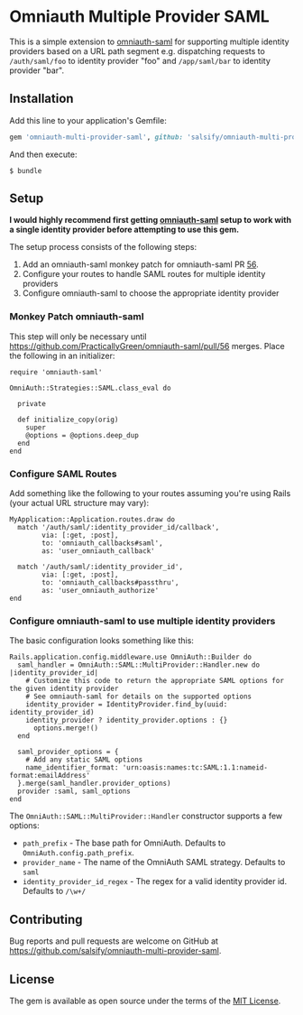 # Omniauth Multiple Provider SAML

This is a simple extension to [omniauth-saml](https://github.com/PracticallyGreen/omniauth-saml) for supporting multiple identity providers based on a URL path segment e.g. dispatching requests to `/auth/saml/foo` to identity provider "foo" and `/app/saml/bar` to identity provider "bar".

## Installation

Add this line to your application's Gemfile:

```ruby
gem 'omniauth-multi-provider-saml', github: 'salsify/omniauth-multi-provider-saml'
```

And then execute:

    $ bundle

## Setup

**I would highly recommend first getting [omniauth-saml](https://github.com/PracticallyGreen/omniauth-saml) setup to work with a single identity provider before attempting to use this gem.** 

The setup process consists of the following steps:

1. Add an omniauth-saml monkey patch for omniauth-saml PR [56](https://github.com/PracticallyGreen/omniauth-saml/pull/56).
1. Configure your routes to handle SAML routes for multiple identity providers
1. Configure omniauth-saml to choose the appropriate identity provider

### Monkey Patch omniauth-saml

This step will only be necessary until https://github.com/PracticallyGreen/omniauth-saml/pull/56 merges. Place the following in an initializer:

```
require 'omniauth-saml'

OmniAuth::Strategies::SAML.class_eval do

  private

  def initialize_copy(orig)
    super
    @options = @options.deep_dup
  end
end
```

### Configure SAML Routes

Add something like the following to your routes assuming you're using Rails (your actual URL structure may vary):

```
MyApplication::Application.routes.draw do
  match '/auth/saml/:identity_provider_id/callback',
        via: [:get, :post],
        to: 'omniauth_callbacks#saml',
        as: 'user_omniauth_callback'

  match '/auth/saml/:identity_provider_id',
        via: [:get, :post],
        to: 'omniauth_callbacks#passthru',
        as: 'user_omniauth_authorize'
end
```

### Configure omniauth-saml to use multiple identity providers

The basic configuration looks something like this:

```
Rails.application.config.middleware.use OmniAuth::Builder do
  saml_handler = OmniAuth::SAML::MultiProvider::Handler.new do |identity_provider_id|
    # Customize this code to return the appropriate SAML options for the given identity provider
    # See omniauth-saml for details on the supported options
    identity_provider = IdentityProvider.find_by(uuid: identity_provider_id)
    identity_provider ? identity_provider.options : {}
      options.merge!()
  end
  
  saml_provider_options = {
    # Add any static SAML options
    name_identifier_format: 'urn:oasis:names:tc:SAML:1.1:nameid-format:emailAddress'
  }.merge(saml_handler.provider_options)
  provider :saml, saml_options
end
```
The `OmniAuth::SAML::MultiProvider::Handler` constructor supports a few options:
* `path_prefix` - The base path for OmniAuth. Defaults to `OmniAuth.config.path_prefix`.
* `provider_name` - The name of the OmniAuth SAML strategy. Defaults to `saml`
* `identity_provider_id_regex` - The regex for a valid identity provider id. Defaults to `/\w+/`

## Contributing

Bug reports and pull requests are welcome on GitHub at https://github.com/salsify/omniauth-multi-provider-saml.


## License

The gem is available as open source under the terms of the [MIT License](http://opensource.org/licenses/MIT).

